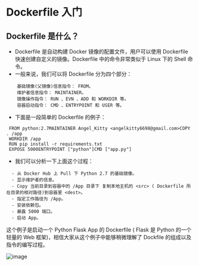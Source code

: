 # Dockerfile 入门

##  Dockerfile 是什么？
 - Dockerfile 是自动构建 Docker 镜像的配置文件，用户可以使用 Dockerfile 快速创建自定义的镜像。Dockerfile 中的命令非常类似于 Linux 下的 Shell 命令。
 - 一般来说，我们可以将 Dockerfile 分为四个部分：
 ```
     基础镜像(父镜像)信息指令： FROM。
     维护者信息指令： MAINTAINER。
     镜像操作指令： RUN 、EVN 、ADD 和 WORKDIR 等。
     容器启动指令： CMD 、ENTRYPOINT 和 USER 等。
 ```
 - 下面是一段简单的 Dockerfile 的例子：
 ```
  FROM python:2.7MAINTAINER Angel_Kitty <angelkitty6698@gmail.com>COPY . /app
  WORKDIR /app
  RUN pip install -r requirements.txt
  EXPOSE 5000ENTRYPOINT ["python"]CMD ["app.py"]
 ```
 - 我们可以分析一下上面这个过程：
 ``` 
   - 从 Docker Hub 上 Pull 下 Python 2.7 的基础镜像。
   - 显示维护者的信息。
   - Copy 当前目录到容器中的 /App 目录下 复制本地主机的 <src> ( Dockerfile 所在目录的相对路径)到容器里 <dest>。
   - 指定工作路径为 /App。
   - 安装依赖包。
   - 暴露 5000 端口。
   - 启动 App。
 ```
 这个例子是启动一个 Python Flask App 的 Dockerfile ( Flask 是 Python 的一个轻量的 Web 框架)，相信大家从这个例子中能够稍微理解了 Dockfile 的组成以及指令的编写过程。
  
   ![image](https://github.com/gaogaoyanjiu/docker-k8s-study/tree/master/dockerFile-doc/img/p.png)
